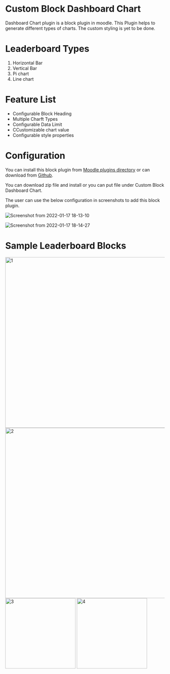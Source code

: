 # Custom Block Dashboard Chart

Dashboard Chart plugin is a block plugin in moodle. This Plugin helps to generate different types of charts. The custom styling is yet to be done.

# Leaderboard Types

  1. Horizontal Bar
  2. Vertical Bar
  3. Pi chart
  4. Line chart

# Feature List

  - Configurable Block Heading
  - Multiple Charft Types
  - Configurable Data Limit
  - CCustomizable chart value
  - Configurable style properties

# Configuration

You can install this block plugin from [Moodle plugins directory](https://moodle.org/plugins) or can download from [Github](https://github.com/eLearning-BS23/moodle-block_dashboardchart).

You can download zip file and install or you can put file under Custom Block Dashboard Chart.

The user can use the below configuration in screenshots to add this block plugin.

![Screenshot from 2022-01-17 18-13-10](https://user-images.githubusercontent.com/97436713/149782013-d11e3e6c-eb3a-49cd-b956-c413593e6f40.png)


![Screenshot from 2022-01-17 18-14-27](https://user-images.githubusercontent.com/97436713/149782416-0b69523a-e3b1-4cf1-9fb9-e121f595bd64.png)

# Sample Leaderboard Blocks

<img width="538" alt="1" src="https://user-images.githubusercontent.com/19352999/134147516-b2866033-d25c-42d7-bd62-b5ad2724533d.PNG">

<img width="537" alt="2" src="https://user-images.githubusercontent.com/19352999/134147541-a412932c-751e-4f5b-b1d4-73b7bd8ee99b.PNG">

<img width="222" alt="3" src="https://user-images.githubusercontent.com/19352999/134147554-d6e87efe-1ae5-4ad4-ad9e-9c0a9ef5a83e.PNG">

<img width="222" alt="4" src="https://user-images.githubusercontent.com/19352999/134147581-6042616c-286a-4ece-99d4-91a6e762e083.PNG">
